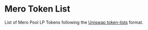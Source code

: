 # Mero Token List

List of Mero Pool LP Tokens following the [Uniswap token-lists](https://github.com/Uniswap/token-lists) format.
